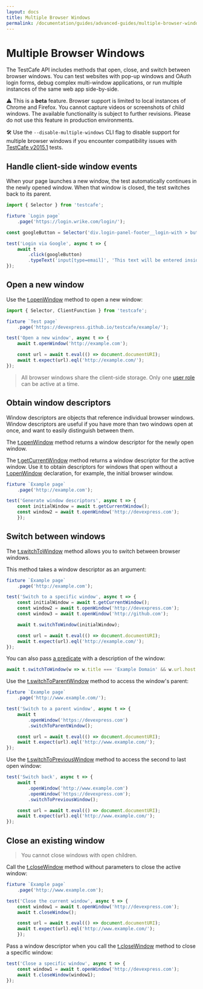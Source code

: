 ```yaml
---
layout: docs
title: Multiple Browser Windows
permalink: /documentation/guides/advanced-guides/multiple-browser-windows.html
---
```

# Multiple Browser Windows

The TestCafe API includes methods that open, close, and switch between browser windows. You can test websites with pop-up windows and OAuth login forms, debug complex multi-window applications, or run multiple instances of the same web app side-by-side.

⚠ This is a **beta** feature. Browser support is limited to local instances of Chrome and Firefox. You cannot capture videos or screenshots of child windows. The available functionality is subject to further revisions. Please do not use this feature in production environments.

️🛠️ Use the `--disable-multiple-windows` CLI flag to disable support for multiple browser windows if you encounter compatibility issues with [TestCafe v2015.1](http://testcafe.devexpress.com/documentation) tests.

## Handle client-side window events

When your page launches a new window, the test automatically continues in the newly opened window. When that window is closed, the test switches back to its parent.

```js
import { Selector } from 'testcafe';

fixture `Login page`
    .page('https://login.wrike.com/login/');

const googleButton = Selector('div.login-panel-footer__login-with > button');

test('Login via Google', async t => {
    await t
        .click(googleButton)
        .typeText('input[type=email]', 'This text will be entered inside the login dialog');
});
```

## Open a new window

Use the [t.openWindow](../../reference/test-api/testcontroller/openwindow.md) method to open a new window:

```js
import { Selector, ClientFunction } from 'testcafe';

fixture `Test page`
    .page('https://devexpress.github.io/testcafe/example/');

test('Open a new window', async t => {
    await t.openWindow('http://example.com');

    const url = await t.eval(() => document.documentURI);
    await t.expect(url).eql('http://example.com/');
});
```

>All browser windows share the client-side storage. Only one [user role](https://devexpress.github.io/testcafe/documentation/guides/advanced-guides/authentication.html#user-roles) can be active at a time.

## Obtain window descriptors

Window descriptors are objects that reference individual browser windows. Window descriptors are useful if you have more than two windows open at once, and want to easily distinguish between them.

The [t.openWindow](../../reference/test-api/testcontroller/openwindow.md) method returns a window descriptor for the newly open window.

The [t.getCurrentWindow](../../reference/test-api/testcontroller/getcurrentwindow.md) method returns a window descriptor for the active window. Use it to obtain descriptors for windows that open without a [t.openWindow](../../reference/test-api/testcontroller/openwindow.md) declaration, for example, the initial browser window.

```js
fixture `Example page`
    .page('http://example.com');

test('Generate window descriptors', async t => {
    const initialWindow = await t.getCurrentWindow();
    const window2 = await t.openWindow('http://devexpress.com');
    });
```

## Switch between windows

The [t.switchToWindow](../../reference/test-api/testcontroller/switchtowindow.md) method allows you to switch between browser windows.

This method takes a window descriptor as an argument:

```js
fixture `Example page`
    .page('http://example.com');

test('Switch to a specific window', async t => {
    const initialWindow = await t.getCurrentWindow();
    const window2 = await t.openWindow('http://devexpress.com');
    const window3 = await t.openWindow('http://github.com');

    await t.switchToWindow(initialWindow);

    const url = await t.eval(() => document.documentURI);
    await t.expect(url).eql('http://example.com/');
});
```

You can also pass [a predicate](../../reference/test-api/testcontroller/switchtowindow.md#tswitchtowindowpredicate) with a description of the window:

```js
await t.switchToWindow(w => w.title === 'Example Domain' && w.url.host === 'example.com');
```

Use the [t.switchToParentWindow](../../reference/test-api/testcontroller/switchtoparentwindow.md) method to access the window's parent:

```js
fixture `Example page`
    .page('http://www.example.com/');

test('Switch to a parent window', async t => {
    await t
        .openWindow('https://devexpress.com')
        .switchToParentWindow();

    const url = await t.eval(() => document.documentURI);
    await t.expect(url).eql('http://www.example.com/');
});
```

Use the [t.switchToPreviousWindow](../../reference/test-api/testcontroller/switchtopreviouswindow.md) method to access the second to last open window:

```js
test('Switch back', async t => {
    await t
        .openWindow('http://www.example.com')
        .openWindow('https://devexpress.com');
        .switchToPreviousWindow();

    const url = await t.eval(() => document.documentURI);
    await t.expect(url).eql('http://www.example.com/');
});
```

## Close an existing window

>You cannot close windows with open children.

Call the [t.closeWindow](../../reference/test-api/testcontroller/closewindow.md) method without parameters to close the active window:

```js
fixture `Example page`
    .page('http://www.example.com');

test('Close the current window', async t => {
    const window1 = await t.openWindow('http://devexpress.com');
    await t.closeWindow();

    const url = await t.eval(() => document.documentURI);
    await t.expect(url).eql('http://www.example.com/');
    });

```

Pass a window descriptor when you call the [t.closeWindow](../../reference/test-api/testcontroller/closewindow.md) method to close a specific window:

```js
test('Close a specific window', async t => {
    const window1 = await t.openWindow('http://devexpress.com');
    await t.closeWindow(window1);
});
```
